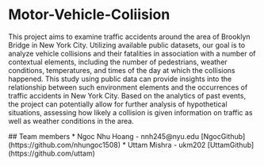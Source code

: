# Motor-Vehicle-Coliision

<p> 
  This project aims to examine traffic accidents around the
area of Brooklyn Bridge in New York City. Utilizing available
public datasets, our goal is to analyze vehicle collisions
and their fatalities in association with a number of contextual
elements, including the number of pedestrians, weather
conditions, temperatures, and times of the day at which the
collisions happened. This study using public data can provide
insights into the relationship between such environment elements
and the occurrences of traffic accidents in New York
City. Based on the analytics of past events, the project can
potentially allow for further analysis of hypothetical situations,
assessing how likely a collision is given information
on traffic as well as weather conditions in the area.
  </p>
## Team members
* Ngoc Nhu Hoang - nnh245@nyu.edu [NgocGithub] (https://github.com/nhungoc1508)
* Uttam Mishra - ukm202 [UttamGithub] (https://github.com/uttam)
  
